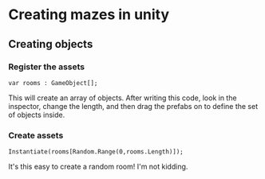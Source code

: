 # Creating mazes in unity

## Creating objects

### Register the assets
```
var rooms : GameObject[];
```
This will create an array of objects. After writing this code, look in the inspector, change the length, and then drag the prefabs on to define the set of objects inside.

### Create assets
```
Instantiate(rooms[Random.Range(0,rooms.Length)]);
```
It's this easy to create a random room! I'm not kidding.
